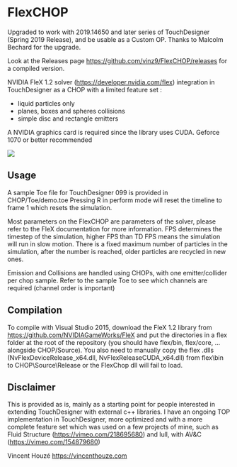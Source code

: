 # FlexCHOP

Upgraded to work with 2019.14650 and later series of TouchDesigner (Spring 2019 Release), and be usable as a Custom OP.
Thanks to Malcolm Bechard for the upgrade.

Look at the Releases page https://github.com/vinz9/FlexCHOP/releases for a compiled version.

NVIDIA FleX 1.2 solver (https://developer.nvidia.com/flex) integration in TouchDesigner as a CHOP with a limited feature set :
* liquid particles only
* planes, boxes and spheres collisions
* simple disc and rectangle emitters

A NVIDIA graphics card is required since the library uses CUDA. Geforce 1070 or better recommended

<img src="https://github.com/vinz9/FlexCHOP/blob/master/flexChop.png">

## Usage

A sample Toe file for TouchDesigner 099 is provided in CHOP/Toe/demo.toe
Pressing R in perform mode will reset the timeline to frame 1 which resets the simulation.

Most parameters on the FlexCHOP are parameters of the solver, please refer to the FleX documentation for more information.
FPS determines the timestep of the simulation, higher FPS than TD FPS means the simulation will run in slow motion.
There is a fixed maximum number of particles in the simulation, after the number is reached, older particles are recycled in new ones.

Emission and Collisions are handled using CHOPs, with one emitter/collider per chop sample.
Refer to the sample Toe to see which channels are required (channel order is important)


## Compilation
To compile with Visual Studio 2015, download the FleX 1.2 library from https://github.com/NVIDIAGameWorks/FleX and put the directories in a flex folder at the root of the repository (you should have flex/bin, flex/core, ... alongside CHOP/Source).
You also need to manually copy the flex .dlls (NvFlexDeviceRelease_x64.dll, NvFlexReleaseCUDA_x64.dll) from flex\bin to CHOP\Source\Release or the FlexChop dll will fail to load.


## Disclaimer
This is provided as is, mainly as a starting point for people interested in extending TouchDesigner with external c++ libraries.
I have an ongoing TOP implementation in TouchDesigner, more optimized and with a more complete feature set which was used on a few projects of mine, such as Fluid Structure (https://vimeo.com/218695680) and lull, with AV&C (https://vimeo.com/154879680)

Vincent Houzé
https://vincenthouze.com